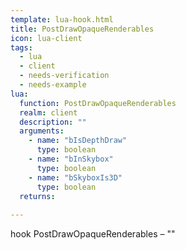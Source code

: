 ```yaml
---
template: lua-hook.html
title: PostDrawOpaqueRenderables
icon: lua-client
tags:
  - lua
  - client
  - needs-verification
  - needs-example
lua:
  function: PostDrawOpaqueRenderables
  realm: client
  description: ""
  arguments:
    - name: "bIsDepthDraw"
      type: boolean
    - name: "bInSkybox"
      type: boolean
    - name: "bSkyboxIs3D"
      type: boolean
  returns:
    
---
```


<div class="lua__search__keywords">
hook PostDrawOpaqueRenderables &#x2013; ""
</div>
